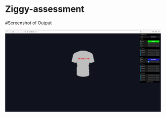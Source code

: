 # Ziggy-assessment


#Screenshot of Output

![alt text](https://github.com/joljask/Ziggy-assessment/blob/main/output/home.png?raw=true)
